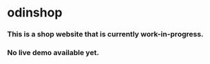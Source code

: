 # odinshop

### This is a shop website that is currently work-in-progress.
### No live demo available yet.

